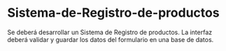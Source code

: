# Sistema-de-Registro-de-productos
Se deberá desarrollar un Sistema de Registro de productos. La interfaz deberá validar y guardar los datos del formulario en una base de datos.
